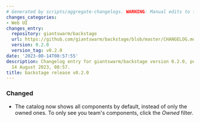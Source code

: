 ```yaml
---
# Generated by scripts/aggregate-changelogs. WARNING: Manual edits to this files will be overwritten.
changes_categories:
- Web UI
changes_entry:
  repository: giantswarm/backstage
  url: https://github.com/giantswarm/backstage/blob/master/CHANGELOG.md#020---2023-08-14
  version: 0.2.0
  version_tag: v0.2.0
date: '2023-08-14T08:57:55'
description: Changelog entry for giantswarm/backstage version 0.2.0, published on
  14 August 2023, 08:57.
title: backstage release v0.2.0
---
```


### Changed
- The catalog now shows all components by default, instead of only the owned ones. To only see you team's components, click the _Owned_ filter.
